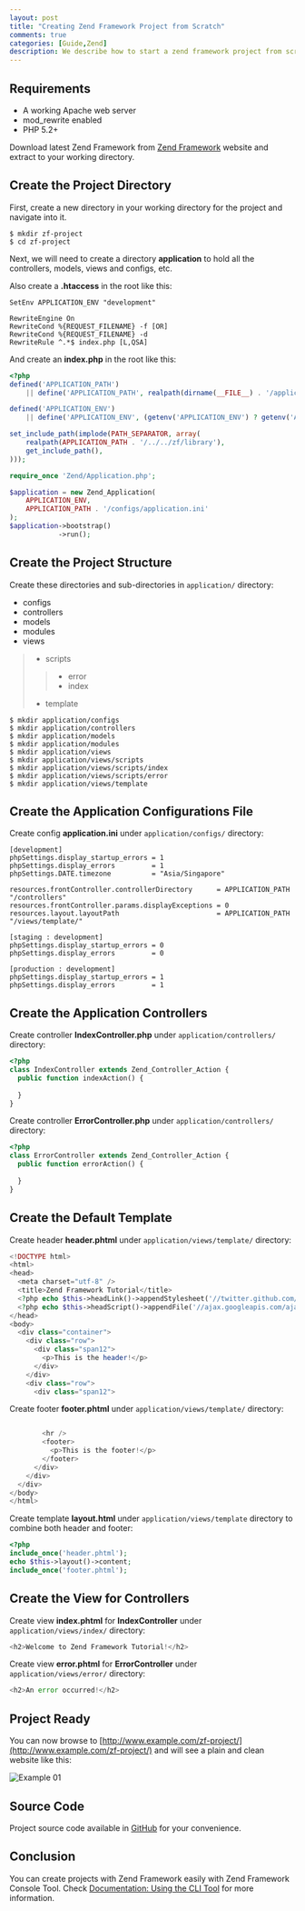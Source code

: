 ```yaml
---
layout: post
title: "Creating Zend Framework Project from Scratch"
comments: true
categories: [Guide,Zend]
description: We describe how to start a zend framework project from scratch.
---
```

## Requirements

* A working Apache web server
* mod_rewrite enabled
* PHP 5.2+

Download latest Zend Framework from [Zend Framework](http://framework.zend.com/) website and extract to your working directory.

## Create the Project Directory

First, create a new directory in your working directory for the project and navigate into it.

```console
$ mkdir zf-project
$ cd zf-project
```

Next, we will need to create a directory **application** to hold all the controllers, models, views and configs, etc.

Also create a **.htaccess** in the root like this:

```console
SetEnv APPLICATION_ENV "development"

RewriteEngine On
RewriteCond %{REQUEST_FILENAME} -f [OR]
RewriteCond %{REQUEST_FILENAME} -d
RewriteRule ^.*$ index.php [L,QSA]
```

And create an **index.php** in the root like this:

```php
<?php
defined('APPLICATION_PATH')
    || define('APPLICATION_PATH', realpath(dirname(__FILE__) . '/application'));

defined('APPLICATION_ENV')
    || define('APPLICATION_ENV', (getenv('APPLICATION_ENV') ? getenv('APPLICATION_ENV') : 'production'));

set_include_path(implode(PATH_SEPARATOR, array(
    realpath(APPLICATION_PATH . '/../../zf/library'),
    get_include_path(),
)));

require_once 'Zend/Application.php';

$application = new Zend_Application(
    APPLICATION_ENV,
    APPLICATION_PATH . '/configs/application.ini'
);
$application->bootstrap()
            ->run();
```

## Create the Project Structure

Create these directories and sub-directories in `application/` directory:

* configs
* controllers
* models
* modules
* views
> * scripts
> > * error
> > * index
> * template

```console
$ mkdir application/configs
$ mkdir application/controllers
$ mkdir application/models
$ mkdir application/modules
$ mkdir application/views
$ mkdir application/views/scripts
$ mkdir application/views/scripts/index
$ mkdir application/views/scripts/error
$ mkdir application/views/template
```

## Create the Application Configurations File

Create config **application.ini** under `application/configs/` directory:

```console
[development]
phpSettings.display_startup_errors = 1
phpSettings.display_errors         = 1
phpSettings.DATE.timezone          = "Asia/Singapore"

resources.frontController.controllerDirectory      = APPLICATION_PATH "/controllers"
resources.frontController.params.displayExceptions = 0
resources.layout.layoutPath                        = APPLICATION_PATH "/views/template/"

[staging : development]
phpSettings.display_startup_errors = 0
phpSettings.display_errors         = 0

[production : development]
phpSettings.display_startup_errors = 1
phpSettings.display_errors         = 1
```

## Create the Application Controllers

Create controller **IndexController.php** under `application/controllers/` directory:

```php
<?php
class IndexController extends Zend_Controller_Action {
  public function indexAction() {
  
  }
}
```

Create controller **ErrorController.php** under `application/controllers/` directory:

```php
<?php
class ErrorController extends Zend_Controller_Action {
  public function errorAction() {
  
  }
}
```

## Create the Default Template

Create header **header.phtml** under `application/views/template/` directory:

```php
<!DOCTYPE html>
<html>
<head>
  <meta charset="utf-8" />
  <title>Zend Framework Tutorial</title>
  <?php echo $this->headLink()->appendStylesheet('//twitter.github.com/bootstrap/assets/css/bootstrap.css') . PHP_EOL; ?>
  <?php echo $this->headScript()->appendFile('//ajax.googleapis.com/ajax/libs/jquery/1.7.1/jquery.min.js') . PHP_EOL; ?>
</head>
<body>
  <div class="container">
    <div class="row">
      <div class="span12">
        <p>This is the header!</p>
      </div>
    </div>
    <div class="row">
      <div class="span12">
```

Create footer **footer.phtml** under `application/views/template/` directory:

```php

        <hr />
        <footer>
          <p>This is the footer!</p>
        </footer>
      </div>
    </div>
  </div>
</body>
</html>
```

Create template **layout.html** under `application/views/template` directory to combine both header and footer:

```php
<?php
include_once('header.phtml');
echo $this->layout()->content;
include_once('footer.phtml');
```

## Create the View for Controllers

Create view **index.phtml** for **IndexController** under `application/views/index/` directory:

```php
<h2>Welcome to Zend Framework Tutorial!</h2>
```

Create view **error.phtml** for **ErrorController** under `application/views/error/` directory:

```php
<h2>An error occurred!</h2>
```

## Project Ready

You can now browse to [http://www.example.com/zf-project/](http://www.example.com/zf-project/) and will see a plain and clean website like this:

![Example 01](http://s3.kcblog.net/images/creating-zend-framework-project-from-scratch.png)

## Source Code

Project source code available in [GitHub](https://github.com/kwangchin/zf-tutorial) for your convenience.

## Conclusion

You can create projects with Zend Framework easily with Zend Framework Console Tool. Check [Documentation: Using the CLI Tool](http://framework.zend.com/manual/en/zend.tool.framework.clitool.html) for more information.
